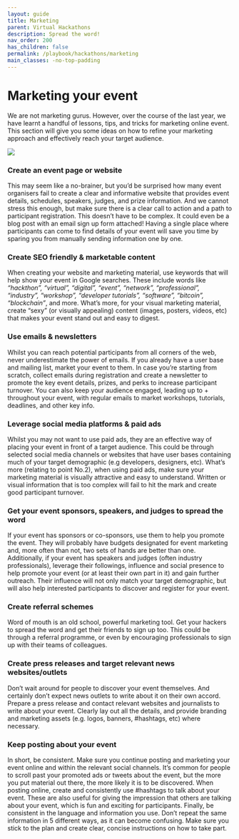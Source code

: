 ```yaml
---
layout: guide
title: Marketing
parent: Virtual Hackathons
description: Spread the word!
nav_order: 200
has_children: false
permalink: /playbook/hackathons/marketing
main_classes: -no-top-padding
---
```


# Marketing your event
We are not marketing gurus. However, over the course of the last year, we have learnt a handful of lessons, tips, and tricks for marketing online event. This section will give you some ideas on how to refine your marketing approach and effectively reach your target audience.

![](https://i.imgur.com/f6LkS1U.png)

### **Create an event page or website**
This may seem like a no-brainer, but you’d be surprised how many event organisers fail to create a clear and informative website that provides event details, schedules, speakers, judges, and prize information. And we cannot stress this enough, but make sure there is a clear call to action and a path to participant registration. This doesn’t have to be complex. It could even be a blog post with an email sign up form attached! Having a single place where participants can come to find details of your event will save you time by sparing you from manually sending information one by one.

### **Create SEO friendly & marketable content**
When creating your website and marketing material, use keywords that will help show your event in Google searches. These include words like *“hackthon”, “virtual”, “digital”, “event”, “network”, “professional”, “industry”, “workshop”, “developer tutorials”, “software”, “bitcoin”, “blockchain”*, and more. What’s more, for your visual marketing material, create “sexy” (or visually appealing) content (images, posters, videos, etc) that makes your event stand out and easy to digest.

### **Use emails & newsletters**
Whilst you can reach potential participants from all corners of the web, never underestimate the power of emails. If you already have a user base and mailing list, market your event to them. In case you’re starting from scratch, collect emails during registration and create a newsletter to promote the key event details, prizes, and perks to increase participant turnover. You can also keep your audience engaged, leading up to + throughout your event, with regular emails to market workshops, tutorials, deadlines, and other key info.

### **Leverage social media platforms & paid ads**
Whilst you may not want to use paid ads, they are an effective way of placing your event in front of a target audience. This could be through selected social media channels or websites that have user bases containing much of your target demographic (e.g developers, designers, etc). What’s more (relating to point No.2), when using paid ads, make sure your marketing material is visually attractive and easy to understand. Written or visual information that is too complex will fail to hit the mark and create good participant turnover.

### **Get your event sponsors, speakers, and judges to spread the word**
If your event has sponsors or co-sponsors, use them to help you promote the event. They will probably have budgets designated for event marketing and, more often than not, two sets of hands are better than one. Additionally, if your event has speakers and judges (often industry professionals), leverage their followings, influence and social presence to help promote your event (or at least their own part in it) and gain further outreach. Their influence will not only match your target demographic, but will also help interested participants to discover and register for your event.

### **Create referral schemes**
Word of mouth is an old school, powerful marketing tool. Get your hackers to spread the word and get their friends to sign up too. This could be through a referral programme, or even by encouraging professionals to sign up with their teams of colleagues.

### **Create press releases and target relevant news websites/outlets**
Don’t wait around for people to discover your event themselves. And certainly don’t expect news outlets to write about it on their own accord. Prepare a press release and contact relevant websites and journalists to write about your event. Clearly lay out all the details, and provide branding and marketing assets (e.g. logos, banners, #hashtags, etc) where necessary.

### **Keep posting about your event**
In short, be consistent. Make sure you continue posting and marketing your event online and within the relevant social channels. It’s common for people to scroll past your promoted ads or tweets about the event, but the more you put material out there, the more likely it is to be discovered. When posting online, create and consistently use #hashtags to talk about your event. These are also useful for giving the impression that others are talking about your event, which is fun and exciting for participants. Finally, be consistent in the language and information you use. Don’t repeat the same information in 5 different ways, as it can become confusing. Make sure you stick to the plan and create clear, concise instructions on how to take part.
